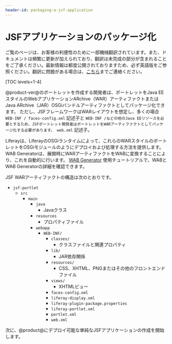 ```yaml
---
header-id: packaging-a-jsf-application
---
```


# JSFアプリケーションのパッケージ化

<p class="alert alert-info"><span class="wysiwyg-color-blue120">ご覧のページは、お客様の利便性のために一部機械翻訳されています。また、ドキュメントは頻繁に更新が加えられており、翻訳は未完成の部分が含まれることをご了承ください。最新情報は都度公開されておりますため、必ず英語版をご参照ください。翻訳に問題がある場合は、<a href="mailto:support-content-jp@liferay.com">こちら</a>までご連絡ください。</span></p>

[TOC levels=1-4]

@product-ver@のポートレットを作成する開発者は、ポートレットをJava EEスタイルのWebアプリケーションARchive（WAR）アーティファクトまたはJava ARchive（JAR）OSGiバンドルアーティファクトとしてパッケージ化できます。 ただし、JSFフレームワークはWARレイアウトを想定し、多くの場合 `WEB-INF / faces-config.xml` 記述子と `WEB-INF /などの他のJava EEリソースを必要とするため、JSFポートレット開発者はポートレットをWARアーティファクトとしてパッケージ化する必要があります。 web.xml` 記述子。

Liferayは、LiferayのOSGiランタイムによって、これらのWARスタイルのポートレットをOSGiモジュールのようにデプロイおよび処理する方法を提供します。 WAB Generatorは、展開時にWARアーティファクトをWABに変換することにより、これを自動的に行います。 [WAB Generator](/docs/7-1/tutorials/-/knowledge_base/t/using-the-wab-generator) 使用チュートリアルで、WABとWAB Generatorの詳細を確認できます。

JSF WARアーティファクトの構造は次のとおりです。

  - `jsf-portlet`
      - `src`
          - `main`
              - `java`
                  - Javaクラス
              - `resources`
                  - プロパティファイル
              - `webapp`
                  - `WEB-INF/`
                      - `classes/`
                          - クラスファイルと関連プロパティ
                      - `lib/`
                          - JAR依存関係
                      - `resources/`
                          - CSS、XHTML、PNGまたはその他のフロントエンドファイル
                      - `views/`
                          - XHTMLビュー
                      - `faces-config.xml`
                      - `liferay-display.xml`
                      - `liferay-plugin-package.properties`
                      - `liferay-portlet.xml`
                      - `portlet.xml`
                      - `web.xml`

次に、@product@にデプロイ可能な単純なJSFアプリケーションの作成を開始します。

